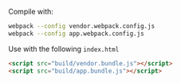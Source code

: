 Compile with:

```sh
webpack --config vendor.webpack.config.js
webpack --config app.webpack.config.js
```

Use with the following `index.html`

```html
<script src="build/vendor.bundle.js"></script>
<script src="build/app.bundle.js"></script>
```